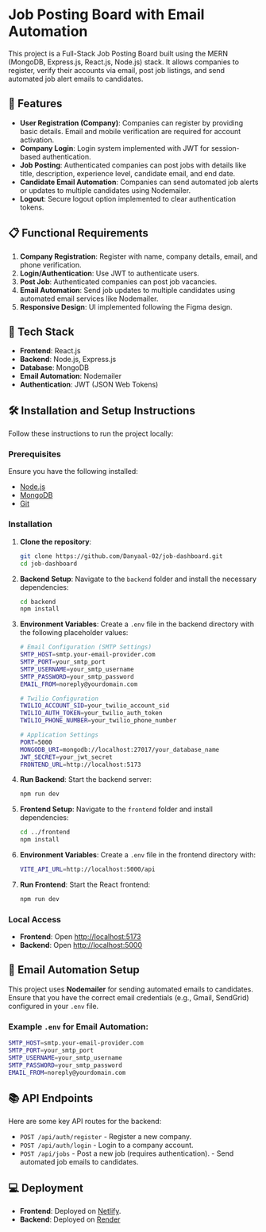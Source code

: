# Job Posting Board with Email Automation

This project is a Full-Stack Job Posting Board built using the MERN (MongoDB, Express.js, React.js, Node.js) stack. It allows companies to register, verify their accounts via email, post job listings, and send automated job alert emails to candidates.

## 🚀 Features

- **User Registration (Company)**: Companies can register by providing basic details. Email and mobile verification are required for account activation.
- **Company Login**: Login system implemented with JWT for session-based authentication.
- **Job Posting**: Authenticated companies can post jobs with details like title, description, experience level, candidate email, and end date.
- **Candidate Email Automation**: Companies can send automated job alerts or updates to multiple candidates using Nodemailer.
- **Logout**: Secure logout option implemented to clear authentication tokens.

## 📋 Functional Requirements
1. **Company Registration**: Register with name, company details, email, and phone verification.
2. **Login/Authentication**: Use JWT to authenticate users.
3. **Post Job**: Authenticated companies can post job vacancies.
4. **Email Automation**: Send job updates to multiple candidates using automated email services like Nodemailer.
5. **Responsive Design**: UI implemented following the Figma design.

## 📂 Tech Stack

- **Frontend**: React.js
- **Backend**: Node.js, Express.js
- **Database**: MongoDB
- **Email Automation**: Nodemailer
- **Authentication**: JWT (JSON Web Tokens)

## 🛠️ Installation and Setup Instructions

Follow these instructions to run the project locally:

### Prerequisites

Ensure you have the following installed:
- [Node.js](https://nodejs.org/)
- [MongoDB](https://www.mongodb.com/)
- [Git](https://git-scm.com/)

### Installation

1. **Clone the repository**:
   ```bash
   git clone https://github.com/Danyaal-02/job-dashboard.git
   cd job-dashboard
   ```

2. **Backend Setup**:
   Navigate to the `backend` folder and install the necessary dependencies:
   ```bash
   cd backend
   npm install
   ```

3. **Environment Variables**:
   Create a `.env` file in the backend directory with the following placeholder values:

   ```bash
   # Email Configuration (SMTP Settings)
   SMTP_HOST=smtp.your-email-provider.com
   SMTP_PORT=your_smtp_port
   SMTP_USERNAME=your_smtp_username
   SMTP_PASSWORD=your_smtp_password
   EMAIL_FROM=noreply@yourdomain.com

   # Twilio Configuration
   TWILIO_ACCOUNT_SID=your_twilio_account_sid
   TWILIO_AUTH_TOKEN=your_twilio_auth_token
   TWILIO_PHONE_NUMBER=your_twilio_phone_number

   # Application Settings
   PORT=5000
   MONGODB_URI=mongodb://localhost:27017/your_database_name
   JWT_SECRET=your_jwt_secret
   FRONTEND_URL=http://localhost:5173

   ```

4. **Run Backend**:
   Start the backend server:
   ```bash
   npm run dev
   ```

5. **Frontend Setup**:
   Navigate to the `frontend` folder and install dependencies:
   ```bash
   cd ../frontend
   npm install
   ```

6. **Environment Variables**:
   Create a `.env` file in the frontend directory with:
   ```bash
   VITE_API_URL=http://localhost:5000/api
   ```

7. **Run Frontend**:
   Start the React frontend:
   ```bash
   npm run dev
   ```

### Local Access
- **Frontend**: Open [http://localhost:5173](http://localhost:5173)
- **Backend**: Open [http://localhost:5000](http://localhost:5000)

## 📧 Email Automation Setup

This project uses **Nodemailer** for sending automated emails to candidates. Ensure that you have the correct email credentials (e.g., Gmail, SendGrid) configured in your `.env` file.

### Example `.env` for Email Automation:
```bash
SMTP_HOST=smtp.your-email-provider.com
SMTP_PORT=your_smtp_port
SMTP_USERNAME=your_smtp_username
SMTP_PASSWORD=your_smtp_password
EMAIL_FROM=noreply@yourdomain.com
```

## 📚 API Endpoints

Here are some key API routes for the backend:

- `POST /api/auth/register` - Register a new company.
- `POST /api/auth/login` - Login to a company account.
- `POST /api/jobs` - Post a new job (requires authentication).
                    - Send automated job emails to candidates.

## 💻 Deployment

- **Frontend**: Deployed on [Netlify](https://job-dashboard-02.netlify.app).
- **Backend**: Deployed on [Render](https://job-dashboard-s4pp.onrender.com/api)